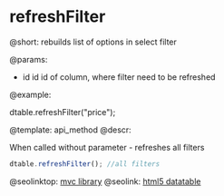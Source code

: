 refreshFilter
=============


@short:
	rebuilds list of options in select filter

@params:
- id    id      id of column, where filter need to be refreshed


@example:

dtable.refreshFilter("price");


@template:	api_method
@descr:

When called without parameter - refreshes all filters
~~~js
dtable.refreshFilter(); //all filters
~~~


@seolinktop: [mvc library](https://webix.com)
@seolink: [html5 datatable](https://webix.com/widget/datatable/)
